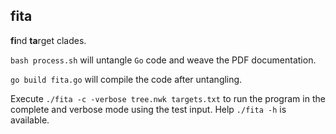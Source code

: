 ## fita
**fi**nd **ta**rget clades.

`bash process.sh` will untangle `Go` code and weave the PDF documentation.

`go build fita.go` will compile the code after untangling.

Execute `./fita -c -verbose tree.nwk targets.txt` to run the program in the complete and verbose mode using the test input.
Help `./fita -h` is available.
